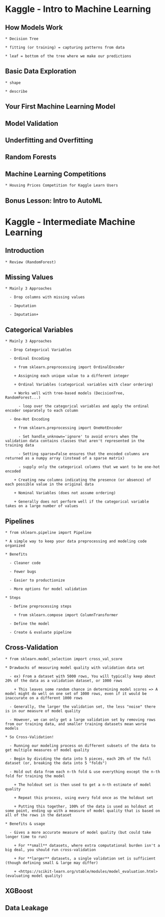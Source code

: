 # Kaggle - Intro to Machine Learning

  ## How Models Work
  
    * Decision Tree
    
    * fitting (or training) = capturing patterns from data
    
    * leaf = bottom of the tree where we make our predictions
 
  ## Basic Data Exploration
  
    * shape
    
    * describe

  ## Your First Machine Learning Model


  ## Model Validation


  ## Underfitting and Overfitting


  ## Random Forests


  ## Machine Learning Competitions

    * Housing Prices Competition for Kaggle Learn Users

  ## Bonus Lesson: Intro to AutoML


# Kaggle - Intermediate Machine Learning

  ## Introduction

    * Review (RandomForest)

  ## Missing Values

    * Mainly 3 Approaches
    
      - Drop columns with missing values
    
      - Imputation
    
      - Imputation+

  ## Categorical Variables
    
    * Mainly 3 Approaches

      - Drop Categorical Variables

      - Ordinal Encoding
      
        + from sklearn.preprocessing import OrdinalEncoder
        
        + Assigning each unique value to a different integer 

        + Ordinal Variables (categorical variables with clear ordering)
        
        + Works well with tree-based models (DecisionTree, RandomForest...)

          - loop over the categorical variables and apply the ordinal encoder separately to each column

      - One-Hot Encoding
        
        + from sklearn.preprocessing import OneHotEncoder

          - Set handle_unknown='ignore' to avoid errors when the validation data contains classes that aren't represented in the training data
          
          - Setting sparse=False ensures that the encoded columns are returned as a numpy array (instead of a sparse matrix)

          - supply only the categorical columns that we want to be one-hot encoded

        + Creating new columns indicating the presence (or absence) of each possible value in the original data

        + Nominal Variables (does not assume ordering)

        + Generally does not perform well if the categorical variable takes on a large number of values



  ## Pipelines
  
    * from sklearn.pipeline import Pipeline

    * A simple way to keep your data preprocessing and modeling code organized

    * Benefits

      - Cleaner code

      - Fewer bugs

      - Easier to productionize

      - More options for model validation

    * Steps

      - Define preprocessing steps

        + from sklearn.compose import ColumnTransformer

      - Define the model

      - Create & evaluate pipeline
      
  ## Cross-Validation

    * from sklearn.model_selection import cross_val_score

    * Drawbacks of measuring model quality with validation data set

      - ex) From a dataset with 5000 rows, You will typically keep about 20% of the data as a validation dataset, or 1000 rows 
      
        + This leaves some random chance in determining model scores => A model might do well on one set of 1000 rows, even if it would be inaccurate on a different 1000 rows
      
      - Generally, the larger the validation set, the less "noise" there is in our measure of model quality
      
      - However, we can only get a large validation set by removing rows from our training data, and smaller training datasets mean worse models

    * So Cross-Validation!

      - Running our modeling process on different subsets of the data to get multiple measures of model quality
      
      - Begin by dividing the data into 5 pieces, each 20% of the full dataset (or, breaking the data into 5 "folds")

      - Hold out data from each n-th fold & use everything except the n-th fold for training the model 
      
        + The holdout set is then used to get a n-th estimate of model quality

        + Repeat this process, using every fold once as the holdout set
        
        + Putting this together, 100% of the data is used as holdout at some point, ending up with a measure of model quality that is based on all of the rows in the dataset
    
    * Benefits & usage

      - Gives a more accurate measure of model quality (but could take longer time to run)
        
        + For **small** datasets, where extra computational burden isn't a big deal, you should run cross-validation

        + For **larger** datasets, a single validation set is sufficient (though defining small & large may differ)
        
        + <https://scikit-learn.org/stable/modules/model_evaluation.html> (evaluating model quality)

  ## XGBoost
  

  ## Data Leakage

